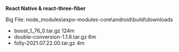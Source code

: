 **React Native & react-three-fiber**

Big File: node_modules\expo-modules-core\android\build\downloads
 -  boost_1_76_0.tar.gz  124m
 -  double-conversion-1.1.6.tar.gz  6m
 -  folly-2021.07.22.00.tar.gz  4m

